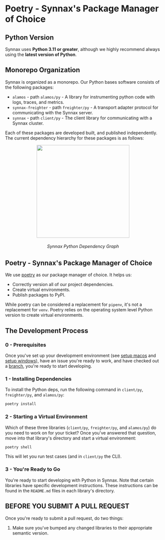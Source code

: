 # Poetry - Synnax's Package Manager of Choice

## Python Version

Synnax uses **Python 3.11 or greater**, although we highly recommend always using the
**latest version of Python**.

## Monorepo Organization

Synnax is organized as a monorepo. Our Python bases software consists of the following
packages:

- `alamos` - path `alamos/py` - A library for instrumenting python code with logs,
  traces, and metrics.
- `synnax-freighter` - path `freighter/py` - A transport adapter protocol for
  communicating with the Synnax server.
- `synnax` - path `client/py` - The client library for communicating with a Synnax
  cluster.

Each of these packages are developed built, and published independently. The current
dependency hierarchy for these packages is as follows:

<p align="middle">
    <img src="./img/python/deps.png" width="300px">
    <h6 align="Middle">Synnax Python Dependency Graph</h6>
</p>

## Poetry - Synnax's Package Manager of Choice

We use [poetry](https://python-poetry.org/) as our package manager of choice. It helps
us:

- Correctly version all of our project dependencies.
- Create virtual environments.
- Publish packages to PyPI.

While poetry can be considered a replacement for `pipenv`, it's not a replacement for
`venv`. Poetry relies on the operating system level Python version to create virtual
environments.

## The Development Process

### 0 - Prerequisites

Once you've set up your development environment (see [setup macos](../setup-macos.md)
and [setup windows](../setup-windows.md)), have an issue you're ready to work, and have
checked out a [branch](../git.md), you're ready to start developing.

### 1 - Installing Dependencies

To install the Python deps, run the following command in `client/py`, `freighter/py`,
and `alamos/py`:

```bash
poetry install
```

### 2 - Starting a Virtual Environment

Which of these three libraries (`client/py`, `freighter/py`, and `alamos/py`) do you
need to work on for your ticket? Once you've answered that question, move into that
library's directory and start a virtual environment:

```bash
poetry shell
```

This will let you run test cases (and in `client/py` the CLI).

### 3 - You're Ready to Go

You're ready to start developing with Python in Synnax. Note that certain libraries have
specific development instructions. These instructions can be found in the `README.md`
files in each library's directory.

## BEFORE YOU SUBMIT A PULL REQUEST

Once you're ready to submit a pull request, do two things:

1. Make sure you've bumped any changed libraries to their appropriate semantic version.
